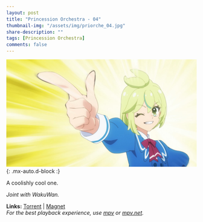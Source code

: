 ```yaml
---
layout: post
title: "Princession Orchestra - 04"
thumbnail-img: "/assets/img/priorche_04.jpg"
share-description: ""
tags: [Princession Orchestra]
comments: false
---
```


![Princession Orchestra - 04](/assets/img/priorche_04.jpg){: .mx-auto.d-block :}

A coolishly cool one.
<!-- excerpt-end -->

*Joint with WakuWan.*

**Links:** [Torrent](https://nyaa.si/view/1965739) | [Magnet](magnet:?xt=urn:btih:bc6c594e0e7f6f3b9e2b150d459081e6422bc21a&dn=%5BWakuTomete%5D%20Princess%20Session%20Orchestra%20-%2004%20%28WEB%201080p%20AVC%20E-AC3%29%20%5B48825124%5D%20%7C%20Princession%20Orchestra&tr=http%3A%2F%2Fnyaa.tracker.wf%3A7777%2Fannounce&tr=udp%3A%2F%2Fopen.stealth.si%3A80%2Fannounce&tr=udp%3A%2F%2Ftracker.opentrackr.org%3A1337%2Fannounce&tr=udp%3A%2F%2Fexodus.desync.com%3A6969%2Fannounce&tr=udp%3A%2F%2Ftracker.torrent.eu.org%3A451%2Fannounce) <br>
*For the best playback experience, use [mpv](https://mpv.io/) or [mpv.net](https://github.com/mpvnet-player/mpv.net/releases).*
